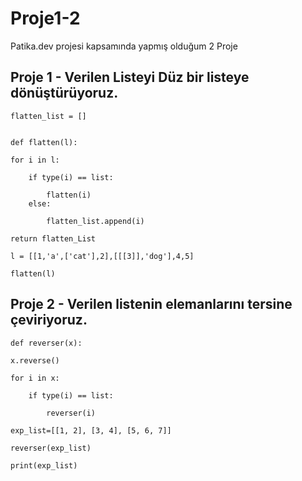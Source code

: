 # Proje1-2
Patika.dev projesi kapsamında yapmış olduğum 2 Proje

## Proje 1 - Verilen Listeyi Düz bir listeye dönüştürüyoruz.

    flatten_list = []
 

    def flatten(l):

    for i in l:
    
        if type(i) == list:
        
            flatten(i)
        else:
        
            flatten_list.append(i)
            
    return flatten_List
    
    l = [[1,'a',['cat'],2],[[[3]],'dog'],4,5]
    
    flatten(l)
    
    
## Proje 2 - Verilen listenin elemanlarını tersine çeviriyoruz.

    def reverser(x):

    x.reverse()
    
    for i in x:
    
        if type(i) == list:
        
            reverser(i)
            
    exp_list=[[1, 2], [3, 4], [5, 6, 7]]

    reverser(exp_list)

    print(exp_list)
